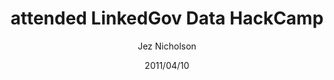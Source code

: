 ---
title: attended LinkedGov Data HackCamp
date: 2011/04/10
tags: [events]
author: Jez Nicholson
alias: /
---